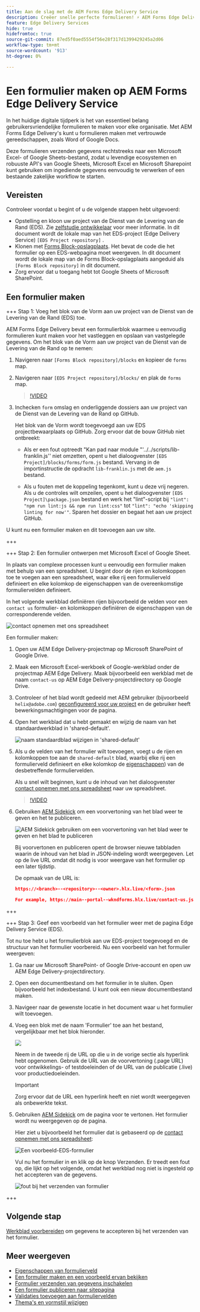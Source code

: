 ```yaml
---
title: Aan de slag met de AEM Forms Edge Delivery Service
description: Creëer snelle perfecte formulieren! ⚡ AEM Forms Edge Delivery doc-based authoring = ultrahoge snelheid en SEO-vriendelijke formulieren voor gelukkige gebruikers en zoekmachines.
feature: Edge Delivery Services
hide: true
hidefromtoc: true
source-git-commit: 87ed5f0aed5554f56e28f317d1399429245a2d06
workflow-type: tm+mt
source-wordcount: '913'
ht-degree: 0%

---
```



# Een formulier maken op AEM Forms Edge Delivery Service

In het huidige digitale tijdperk is het van essentieel belang gebruikersvriendelijke formulieren te maken voor elke organisatie. Met AEM Forms Edge Delivery&#39;s kunt u formulieren maken met vertrouwde gereedschappen, zoals Word of Google Docs.

Deze formulieren verzenden gegevens rechtstreeks naar een Microsoft Excel- of Google Sheets-bestand, zodat u levendige ecosystemen en robuuste API&#39;s van Google Sheets, Microsoft Excel en Microsoft Sharepoint kunt gebruiken om ingediende gegevens eenvoudig te verwerken of een bestaande zakelijke workflow te starten.


## Vereisten

Controleer voordat u begint of u de volgende stappen hebt uitgevoerd:

* Opstelling en kloon uw project van de Dienst van de Levering van de Rand (EDS). Zie [zelfstudie ontwikkelaar](https://www.aem.live/developer/tutorial) voor meer informatie. In dit document wordt de lokale map van het EDS-project (Edge Delivery Service) `[EDS Project repository]` .
* Klonen met [Forms Block-opslagplaats](https://github.com/adobe/afb). Het bevat de code die het formulier op een EDS-webpagina moet weergeven. In dit document wordt de lokale map van de Forms Block-opslagplaats aangeduid als `[Forms Block repository]` in dit document.
* Zorg ervoor dat u toegang hebt tot Google Sheets of Microsoft SharePoint.


## Een formulier maken

+++ Stap 1: Voeg het blok van de Vorm aan uw project van de Dienst van de Levering van de Rand (EDS) toe.

AEM Forms Edge Delivery bevat een formulierblok waarmee u eenvoudig formulieren kunt maken voor het vastleggen en opslaan van vastgelegde gegevens. Om het blok van de Vorm aan uw project van de Dienst van de Levering van de Rand op te nemen:

1. Navigeren naar `[Forms Block repository]/blocks` en kopieer de `forms` map.

1. Navigeren naar `[EDS Project repository]/blocks/` en plak de `forms` map.

   >[!VIDEO](https://video.tv.adobe.com/v/3427487?quality=12&learn=on)

1. Inchecken `form` omslag en onderliggende dossiers aan uw project van de Dienst van de Levering van de Rand op GitHub.

   Het blok van de Vorm wordt toegevoegd aan uw EDS projectbewaarplaats op GitHub. Zorg ervoor dat de bouw GitHub niet ontbreekt:

   * Als er een fout optreedt &quot;Kan pad naar module &quot;&#39;../../scripts/lib-franklin.js&#39;&#39; niet omzetten, opent u het dialoogvenster `[EDS Project]/blocks/forms/form.js` bestand. Vervang in de importinstructie de opdracht `lib-franklin.js` met de `aem.js` bestand.

   * Als u fouten met de koppeling tegenkomt, kunt u deze vrij negeren. Als u de controles wilt omzeilen, opent u het dialoogvenster `[EDS Project]\package.json` bestand en werk het &quot;lint&quot;-script bij `"lint": "npm run lint:js && npm run lint:css"` tot `"lint": "echo 'skipping linting for now'"`. Sparen het dossier en begaat het aan uw project GitHub.

U kunt nu een formulier maken en dit toevoegen aan uw site.

+++

+++ Stap 2: Een formulier ontwerpen met Microsoft Excel of Google Sheet.

In plaats van complexe processen kunt u eenvoudig een formulier maken met behulp van een spreadsheet. U begint door de rijen en kolomkoppen toe te voegen aan een spreadsheet, waar elke rij een formulierveld definieert en elke kolomkop de eigenschappen van de overeenkomstige formuliervelden definieert.

In het volgende werkblad definiëren rijen bijvoorbeeld de velden voor een `contact us` formulier- en kolomkoppen definiëren de eigenschappen van de corresponderende velden.

![contact opnemen met ons spreadsheet](/help/edge/assets/contact-us-form-spreadsheet.png)

Een formulier maken:

1. Open uw AEM Edge Delivery-projectmap op Microsoft SharePoint of Google Drive.

1. Maak een Microsoft Excel-werkboek of Google-werkblad onder de projectmap AEM Edge Delivery. Maak bijvoorbeeld een werkblad met de naam `contact-us` op AEM Edge Delivery-projectdirectory op Google Drive.

1. Controleer of het blad wordt gedeeld met AEM gebruiker (bijvoorbeeld `helix@adobe.com`) [geconfigureerd voor uw project](https://www.aem.live/docs/setup-customer-sharepoint) en de gebruiker heeft bewerkingsmachtigingen voor de pagina.

1. Open het werkblad dat u hebt gemaakt en wijzig de naam van het standaardwerkblad in &#39;shared-default&#39;.

   ![naam standaardblad wijzigen in &#39;shared-default&#39;](/help/edge/assets/rename-sheet-to-shared-default.png)

1. Als u de velden van het formulier wilt toevoegen, voegt u de rijen en kolomkoppen toe aan de `shared-default` blad, waarbij elke rij een formulierveld definieert en elke kolomkop de [eigenschappen](/help/edge/docs/forms/eds-form-field-properties)) van de desbetreffende formuliervelden.

   Als u snel wilt beginnen, kunt u de inhoud van het dialoogvenster [contact opnemen met ons spreadsheet](https://docs.google.com/spreadsheets/d/12jvYjo1a3GOV30IqPY6_7YaCQtUmzWpFhoiOHDcjB28/edit?usp=drive_link) naar uw spreadsheet.

   >[!VIDEO](https://video.tv.adobe.com/v/3427468?quality=12&learn=on)

1. Gebruiken [AEM Sidekick](https://www.aem.live/developer/tutorial#preview-and-publish-your-content) om een voorvertoning van het blad weer te geven en het te publiceren.

   ![AEM Sidekick gebruiken om een voorvertoning van het blad weer te geven en het blad te publiceren](/help/edge/assets/preview-form.png)

   Bij voorvertonen en publiceren opent de browser nieuwe tabbladen waarin de inhoud van het blad in JSON-indeling wordt weergegeven. Let op de live URL omdat dit nodig is voor weergave van het formulier op een later tijdstip.

   De opmaak van de URL is:

   ```JSON
   https://<branch>--<repository>--<owner>.hlx.live/<form>.json
   
   For example, https://main--portal--wkndforms.hlx.live/contact-us.json
   ```

+++

+++ Stap 3: Geef een voorbeeld van het formulier weer met de pagina Edge Delivery Service (EDS).


Tot nu toe hebt u het formulierblok aan uw EDS-project toegevoegd en de structuur van het formulier voorbereid. Nu een voorbeeld van het formulier weergeven:

1. Ga naar uw Microsoft SharePoint- of Google Drive-account en open uw AEM Edge Delivery-projectdirectory.

1. Open een documentbestand om het formulier in te sluiten. Open bijvoorbeeld het indexbestand. U kunt ook een nieuw documentbestand maken.

1. Navigeer naar de gewenste locatie in het document waar u het formulier wilt toevoegen.

1. Voeg een blok met de naam &#39;Formulier&#39; toe aan het bestand, vergelijkbaar met het blok hieronder.

   ![](/help/edge/assets/form-block-in-sites-page-example.png)

   Neem in de tweede rij de URL op die u in de vorige sectie als hyperlink hebt opgenomen. Gebruik de URL van de voorvertoning (.page URL) voor ontwikkelings- of testdoeleinden of de URL van de publicatie (.live) voor productiedoeleinden.

   >[!IMPORTANT]
   >
   >
   > Zorg ervoor dat de URL een hyperlink heeft en niet wordt weergegeven als onbewerkte tekst.


1. Gebruiken [AEM Sidekick](https://www.aem.live/developer/tutorial#preview-and-publish-your-content) om de pagina voor te vertonen. Het formulier wordt nu weergegeven op de pagina.

   Hier ziet u bijvoorbeeld het formulier dat is gebaseerd op de [contact opnemen met ons spreadsheet](https://docs.google.com/spreadsheets/d/12jvYjo1a3GOV30IqPY6_7YaCQtUmzWpFhoiOHDcjB28/edit?usp=drive_link):


   ![Een voorbeeld-EDS-formulier](/help/edge/assets/eds-form.png)

   Vul nu het formulier in en klik op de knop Verzenden. Er treedt een fout op, die lijkt op het volgende, omdat het werkblad nog niet is ingesteld op het accepteren van de gegevens.

   ![fout bij het verzenden van formulier](/help/edge/assets/form-error.png)

+++


## Volgende stap

[Werkblad voorbereiden](/help/edge/docs/forms/submit-forms.md) om gegevens te accepteren bij het verzenden van het formulier.



## Meer weergeven

* [Eigenschappen van formulierveld](/help/edge/docs/forms/eds-form-field-properties)
* [Een formulier maken en een voorbeeld ervan bekijken](/help/edge/docs/forms/create-forms.md)
* [Formulier verzenden van gegevens inschakelen](/help/edge/docs/forms/submit-forms.md)
* [Een formulier publiceren naar sitepagina](/help/edge/docs/forms/publish-eds-forms.md)
* [Validaties toevoegen aan formuliervelden](/help/edge/docs/forms/validate-forms.md)
* [Thema&#39;s en vormstijl wijzigen](/help/edge/docs/forms/style-theme-forms.md)
